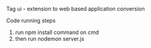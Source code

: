 Tag ui - extension to web based application conversion

Code running steps
1. run npm install command on cmd
2. then run nodemon server.js